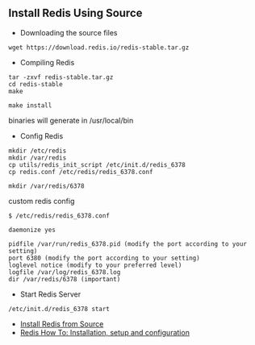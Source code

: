 ## Install Redis Using Source
* Downloading the source files
```
wget https://download.redis.io/redis-stable.tar.gz 
```
* Compiling Redis
```
tar -zxvf redis-stable.tar.gz
cd redis-stable
make

make install
```
binaries will generate in /usr/local/bin
* Config Redis
```
mkdir /etc/redis
mkdir /var/redis
cp utils/redis_init_script /etc/init.d/redis_6378
cp redis.conf /etc/redis/redis_6378.conf

mkdir /var/redis/6378
```

custom redis config
```
$ /etc/redis/redis_6378.conf

daemonize yes

pidfile /var/run/redis_6378.pid (modify the port according to your setting)
port 6380 (modify the port according to your setting)
loglevel notice (modify to your preferred level)
logfile /var/log/redis_6378.log
dir /var/redis/6378 (important)
```

* Start Redis Server
```
/etc/init.d/redis_6378 start
```




* [Install Redis from Source](https://redis.io/docs/getting-started/installation/install-redis-from-source/)
* [Redis How To: Installation, setup and configuration](https://severalnines.com/blog/redis-how-installation-setup-and-configuration/)